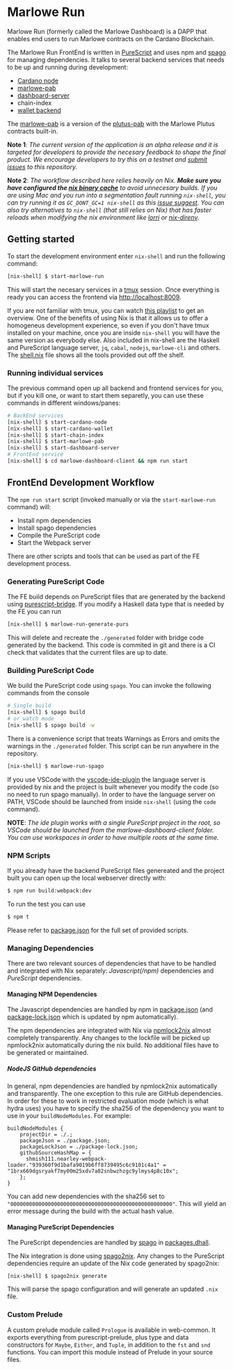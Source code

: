 # Marlowe Run
Marlowe Run (formerly called the Marlowe Dashboard) is a DAPP that enables end users to run Marlowe contracts on the Cardano Blockchain.

The Marlowe Run FrontEnd is written in [PureScript](https://www.purescript.org/) and uses npm and [spago](https://github.com/purescript/spago) for managing dependencies. It talks to several backend services that needs to be up and running during development:

* [Cardano node](https://github.com/input-output-hk/cardano-node)
* [marlowe-pab](https://github.com/input-output-hk/marlowe-cardano/tree/master/marlowe/pab)
* [dashboard-server](https://github.com/input-output-hk/marlowe-cardano/tree/main/marlowe-dashboard-server)
* chain-index
* [wallet backend](https://github.com/input-output-hk/cardano-wallet)

The [marlowe-pab](https://github.com/input-output-hk/marlowe-cardano/tree/master/marlowe/pab) is a version of the [plutus-pab](https://github.com/input-output-hk/plutus-apps/tree/master/plutus-pab) with the Marlowe Plutus contracts built-in.

**Note 1**: _The current version of the application is an alpha release and it is targeted for developers to provide the necesary feedback to shape the final product. We encourage developers to try this on a testnet and [submit issues](https://github.com/input-output-hk/marlowe-cardano/issues/new/choose) to this repository._

**Note 2**: _The workflow described here relies heavily on Nix. **Make sure you have configured the [nix binary cache](https://github.com/input-output-hk/marlowe-cardano#how-to-set-up-the-iohk-binary-caches)** to avoid unnecesary builds. If you are using Mac and you run into a segmentation fault running `nix-shell`, you can try running it as `GC_DONT_GC=1 nix-shell` as this [issue suggest](https://github.com/NixOS/nix/issues/4246). You can also try alternatives to `nix-shell` (that still relies on Nix) that has faster reloads when modifying the nix environment like [lorri](https://github.com/target/lorri) or [nix-direnv](https://github.com/nix-community/nix-direnv)._

## Getting started

To start the development environment enter `nix-shell` and run the following command:

```bash
[nix-shell] $ start-marlowe-run
```

This will start the necesary services in a [tmux](https://github.com/tmux/tmux/wiki) session. Once everything is ready you can access the frontend via [http://localhost:8009](http://localhost:8009).


If you are not familiar with tmux, you can watch [this playlist](https://www.youtube.com/watch?v=gmjyMxezIWU&list=PLT98CRl2KxKGiyV1u6wHDV8VwcQdzfuKe) to get an overview. One of the benefits of using Nix is that it allows us to offer a homogeneus development experience, so even if you don't have tmux installed on your machine, once you are inside `nix-shell` you will have the same version as everybody else. Also included in nix-shell are the Haskell and PureScript language server, `jq`, `cabal`, `nodejs`, `marlowe-cli` and others. The [shell.nix](../shell.nix) file shows all the tools provided out off the shelf.


### Running individual services
The previous command open up all backend and frontend services for you, but if you kill one, or want to start them separetly, you can use these commands in different windows/panes:

```bash
# BackEnd services
[nix-shell] $ start-cardano-node
[nix-shell] $ start-cardano-wallet
[nix-shell] $ start-chain-index
[nix-shell] $ start-marlowe-pab
[nix-shell] $ start-dashboard-server
# FrontEnd service
[nix-shell] $ cd marlowe-dashboard-client && npm run start
```

## FrontEnd Development Workflow

The `npm run start` script (invoked manually or via the `start-marlowe-run` command) will:

- Install npm dependencies
- Install spago dependencies
- Compile the PureScript code
- Start the Webpack server

There are other scripts and tools that can be used as part of the FE development process.


### Generating PureScript Code

The FE build depends on PureScript files that are generated by the backend using [purescript-bridge](https://github.com/eskimor/purescript-bridge). If you modify a Haskell data type that is needed by the FE you can run

```bash
[nix-shell] $ marlowe-run-generate-purs
```

This will delete and recreate the `./generated` folder with bridge code generated by the backend. This code is commited in git and there is a CI check that validates that the current files are up to date.

### Building PureScript Code

We build the PureScript code using `spago`. You can invoke the following commands from the console

```bash
# Single build
[nix-shell] $ spago build
# or watch mode
[nix-shell] $ spago build -w
```

There is a convenience script that treats Warnings as Errors and omits the warnings in the `./generated` folder. This script can be run anywhere in the repository.

```bash
[nix-shell] $ marlowe-run-spago
```

If you use VSCode with the [vscode-ide-plugin](https://github.com/nwolverson/vscode-ide-purescript) the language server is provided by nix and the project is built whenever you modify the code (so no need to run spago manually). In order to have the language server on PATH, VSCode should be launched from inside `nix-shell` (using the `code` command).

**NOTE**: _The ide plugin works with a single PureScript project in the root, so VSCode should be launched from the marlowe-dashboard-client folder. You can use workspaces in order to have multiple roots at the same time._

### NPM Scripts

If you already have the backend PureScript files genereated and the project built you can open up the local webserver directly with:

```bash
$ npm run build:webpack:dev
```

To run the test you can use

```bash
$ npm t
```
Please refer to [package.json](./package.json) for the full set of provided scripts.

### Managing Dependencies

There are two relevant sources of dependencies that have to be handled and integrated with Nix separately: _Javascript(/npm)_ dependencies and _PureScript_ dependencies.

#### Managing NPM Dependencies

The Javascript dependencies are handled by npm in [package.json](./package.json) (and [package-lock.json](./package-lock.json) which is updated by npm automatically).

The npm dependencies are integrated with Nix via [npmlock2nix](https://github.com/tweag/npmlock2nix) almost completely transparently. Any changes to the lockfile will be picked up npmlock2nix automatically during the nix build. No additional files have to be generated or maintained.

##### NodeJS GitHub dependencies

In general, npm dependencies are handled by npmlock2nix automatically and transparently. The one exception to this rule are GitHub dependencies. In order for these to work in restricted evaluation mode (which is what hydra uses) you have to specify the sha256 of the dependency you want to use in your `buildNodeModules`. For example:

```
buildNodeModules {
    projectDir = ./.;
    packageJson = ./package.json;
    packageLockJson = ./package-lock.json;
    githubSourceHashMap = {
      shmish111.nearley-webpack-loader."939360f9d1bafa9019b6ff8739495c6c9101c4a1" = "1brx669dgsryakf7my00m25xdv7a02snbwzhzgc9ylmys4p8c10x";
    };
}
```

You can add new dependencies with the sha256 set to `"0000000000000000000000000000000000000000000000000000"`. This will yield an error message during the build with the actual hash value.

#### Managing PureScript Dependencies

The PureScript dependencies are handled by [spago](https://github.com/purescript/spago) in [packages.dhall](./packages.dhall).

The Nix integration is done using [spago2nix](https://github.com/justinwoo/spago2nix). Any changes to the PureScript dependencies require an update of the Nix code generated by spago2nix:

```
[nix-shell] $ spago2nix generate
```

This will parse the spago configuration and will generate an updated `.nix` file.

### Custom Prelude

A custom prelude module called `Prologue` is available in web-common. It
exports everything from purescript-prelude, plus type and data constructors for
`Maybe`, `Either`, and `Tuple`, in addition to the `fst` and `snd` functions.
You can import this module instead of Prelude in your source files.
